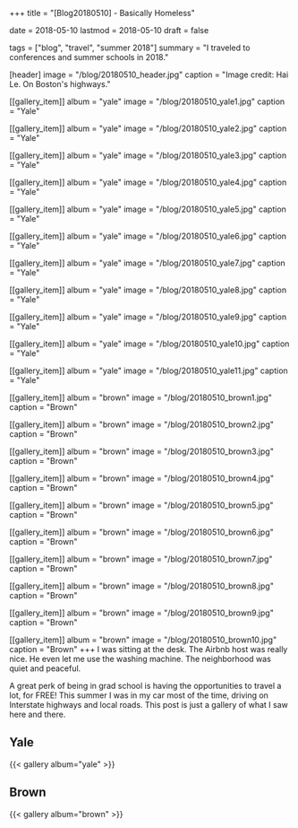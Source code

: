 +++
title = "[Blog20180510] - Basically Homeless"

date = 2018-05-10
lastmod = 2018-05-10
draft = false

tags = ["blog", "travel", "summer 2018"]
summary = "I traveled to conferences and summer schools in 2018."

[header]
image = "/blog/20180510_header.jpg"
caption = "Image credit: Hai Le. On Boston's highways."

[[gallery_item]]
album = "yale"
image = "/blog/20180510_yale1.jpg"
caption = "Yale"

[[gallery_item]]
album = "yale"
image = "/blog/20180510_yale2.jpg"
caption = "Yale"

[[gallery_item]]
album = "yale"
image = "/blog/20180510_yale3.jpg"
caption = "Yale"

[[gallery_item]]
album = "yale"
image = "/blog/20180510_yale4.jpg"
caption = "Yale"

[[gallery_item]]
album = "yale"
image = "/blog/20180510_yale5.jpg"
caption = "Yale"

[[gallery_item]]
album = "yale"
image = "/blog/20180510_yale6.jpg"
caption = "Yale"

[[gallery_item]]
album = "yale"
image = "/blog/20180510_yale7.jpg"
caption = "Yale"

[[gallery_item]]
album = "yale"
image = "/blog/20180510_yale8.jpg"
caption = "Yale"

[[gallery_item]]
album = "yale"
image = "/blog/20180510_yale9.jpg"
caption = "Yale"

[[gallery_item]]
album = "yale"
image = "/blog/20180510_yale10.jpg"
caption = "Yale"

[[gallery_item]]
album = "yale"
image = "/blog/20180510_yale11.jpg"
caption = "Yale"

[[gallery_item]]
album = "brown"
image = "/blog/20180510_brown1.jpg"
caption = "Brown"

[[gallery_item]]
album = "brown"
image = "/blog/20180510_brown2.jpg"
caption = "Brown"

[[gallery_item]]
album = "brown"
image = "/blog/20180510_brown3.jpg"
caption = "Brown"

[[gallery_item]]
album = "brown"
image = "/blog/20180510_brown4.jpg"
caption = "Brown"

[[gallery_item]]
album = "brown"
image = "/blog/20180510_brown5.jpg"
caption = "Brown"

[[gallery_item]]
album = "brown"
image = "/blog/20180510_brown6.jpg"
caption = "Brown"

[[gallery_item]]
album = "brown"
image = "/blog/20180510_brown7.jpg"
caption = "Brown"

[[gallery_item]]
album = "brown"
image = "/blog/20180510_brown8.jpg"
caption = "Brown"

[[gallery_item]]
album = "brown"
image = "/blog/20180510_brown9.jpg"
caption = "Brown"

[[gallery_item]]
album = "brown"
image = "/blog/20180510_brown10.jpg"
caption = "Brown"
+++
I was sitting at the desk. The Airbnb host was really nice. He even let me use the washing machine. The neighborhood was quiet and peaceful. 

A great perk of being in grad school is having the opportunities to travel a lot, for FREE! This summer I was in my car most of the time, driving on Interstate highways and local roads. This post is just a gallery of what I saw here and there.

## Yale
{{< gallery album="yale" >}}

## Brown
{{< gallery album="brown" >}}
